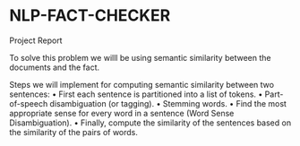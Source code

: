 # NLP-FACT-CHECKER
Project Report


To solve this problem we willl be using semantic similarity between the documents and the fact.

Steps we will implement for computing semantic similarity between two sentences:
  • First each sentence is partitioned into a list of tokens.
  • Part-of-speech disambiguation (or tagging).
  • Stemming words.
  • Find the most appropriate sense for every word in a sentence (Word Sense Disambiguation).
  • Finally, compute the similarity of the sentences based on the similarity of the pairs of words.
